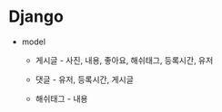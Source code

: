 # Django

* model

  * 게시글 - 사진, 내용, 좋아요, 해쉬태그, 등록시간, 유저

  * 댓글 - 유저, 등록시간, 게시글

  * 해쉬태그 - 내용

    